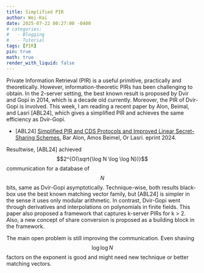 ```yaml
---
title: Simplified PIR
author: Wei-Kai
date: 2025-07-22 00:27:00 -0400
# categories:
#   - Blogging
#   - Tutorial
tags: [PIR]
pin: true
math: true
render_with_liquid: false
---
```


Private Information Retrieval (PIR) is a useful primitive, practically and theoretically. However, information-theoretic PIRs has been challenging to obtain. In the 2-server setting, the best known result is proposed by Dvir and Gopi in 2014, which is a decade old currently. Moreover, the PIR of Dvir-Gopi is involved. This week, I am reading a recent paper by Alon, Beimal, and Lasri [ABL24], which gives a simplified PIR and achieves the same efficiency as Dvir-Gopi.

- [ABL24] [Simplified PIR and CDS Protocols and Improved Linear Secret-Sharing Schemes.](https://eprint.iacr.org/2024/1599) Bar Alon, Amos Beimel, Or Lasri. eprint 2024.

Resultwise, [ABL24] achieved $$2^{O(\sqrt{\log N \log \log N})}$$ communication for a database of $$N$$ bits, same as Dvir-Gopi asymptotically. Technique-wise, both results black-box use the best known matching vector family, but [ABL24] is simpler in the sense it uses only modular arithmetic. In contrast, Dvir-Gopi went through derivatives and interpolations on polynomials in finite fields. This paper also proposed a framework that captures k-server PIRs for k > 2. Also, a new concept of share conversion is proposed as a building block in the framework.

The main open problem is still improving the communication. Even shaving $$\log \log N$$ factors on the exponent is good and might need new technique or better matching vectors.
